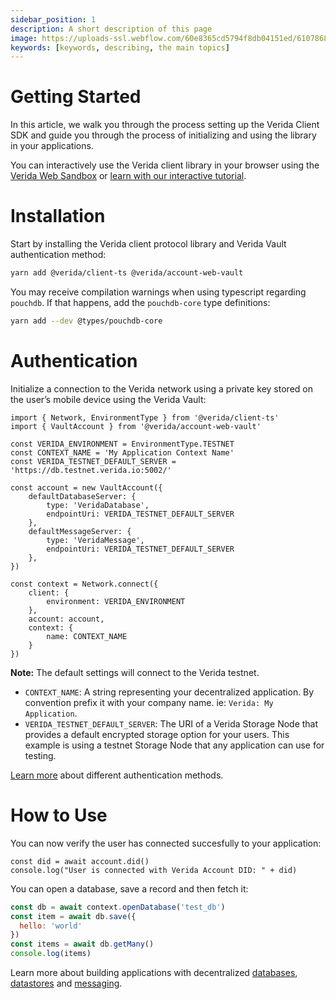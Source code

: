 ```yaml
---
sidebar_position: 1
description: A short description of this page
image: https://uploads-ssl.webflow.com/60e8365cd5794f8db04151ed/6107868980521e0acf27b2d9_favicon.svg
keywords: [keywords, describing, the main topics]
---
```

# Getting Started

In this article, we walk you through the process setting up the Verida Client SDK and guide you through the process of initializing and using the library in your applications.

You can interactively use the Verida client library in your browser using the [Verida Web Sandbox](https://web-sandbox.demos.testnet.verida.io/) or [learn with our interactive tutorial](https://learn.verida.io/).

# Installation

Start by installing the Verida client protocol library and Verida Vault authentication method:

```bash
yarn add @verida/client-ts @verida/account-web-vault
```

You may receive compilation warnings when using typescript regarding `pouchdb`. If that happens, add the `pouchdb-core` type definitions:

```bash
yarn add --dev @types/pouchdb-core
```

# Authentication

Initialize a connection to the Verida network using a private key stored on the user’s mobile device using the Verida Vault:

```tsx
import { Network, EnvironmentType } from '@verida/client-ts'
import { VaultAccount } from '@verida/account-web-vault'

const VERIDA_ENVIRONMENT = EnvironmentType.TESTNET
const CONTEXT_NAME = 'My Application Context Name'
const VERIDA_TESTNET_DEFAULT_SERVER = 'https://db.testnet.verida.io:5002/'

const account = new VaultAccount({
    defaultDatabaseServer: {
        type: 'VeridaDatabase',
        endpointUri: VERIDA_TESTNET_DEFAULT_SERVER
    },
    defaultMessageServer: {
        type: 'VeridaMessage',
        endpointUri: VERIDA_TESTNET_DEFAULT_SERVER
    },
})

const context = Network.connect({
    client: {
        environment: VERIDA_ENVIRONMENT
    },
    account: account,
    context: {
        name: CONTEXT_NAME
    }
})

```

**Note:** The default settings will connect to the Verida testnet.

- `CONTEXT_NAME`: A string representing your decentralized application. By convention prefix it with your company name. ie: `Verida: My Application`.
- `VERIDA_TESTNET_DEFAULT_SERVER`: The URI of a Verida Storage Node that provides a default encrypted storage option for your users. This example is using a testnet Storage Node that any application can use for testing.

[Learn more](authentication.md) about different authentication methods.

# How to Use

You can now verify the user has connected succesfully to your application:

```tsx
const did = await account.did()
console.log("User is connected with Verida Account DID: " + did)
```

You can open a database, save a record and then fetch it:

```jsx
const db = await context.openDatabase('test_db')
const item = await db.save({
  hello: 'world'
})
const items = await db.getMany()
console.log(items)
```

Learn more about building applications with decentralized [databases](data.md), [datastores](data.md) and [messaging](messaging.md).